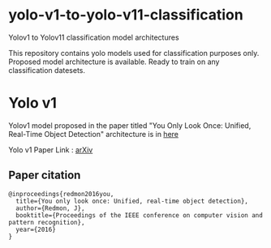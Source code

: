 # yolo-v1-to-yolo-v11-classification
Yolov1 to Yolov11 classification model architectures

This repository contains yolo models used for classification purposes only.
Proposed model architecture is available. Ready to train on any classification datesets.

# Yolo v1

Yolov1 model proposed in the paper titled "You Only Look Once: Unified, Real-Time Object Detection" architecture is in [here](https://github.com/mahendran-narayanan/yolo-v1-to-yolo-v11-classification/blob/main/models/yolo%20v1/yolov1.py)

Yolo v1 Paper Link : [arXiv](https://arxiv.org/abs/1506.02640)

## Paper citation

```
@inproceedings{redmon2016you,
  title={You only look once: Unified, real-time object detection},
  author={Redmon, J},
  booktitle={Proceedings of the IEEE conference on computer vision and pattern recognition},
  year={2016}
}
```